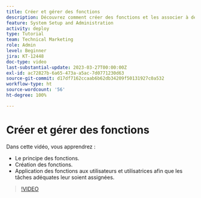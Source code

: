 ```yaml
---
title: Créer et gérer des fonctions
description: Découvrez comment créer des fonctions et les associer à des utilisateurs et utilisatrices pour effectuer de meilleures affectations.
feature: System Setup and Administration
activity: deploy
type: Tutorial
team: Technical Marketing
role: Admin
level: Beginner
jira: KT-12448
doc-type: video
last-substantial-update: 2023-03-27T00:00:00Z
exl-id: ac72827b-6a65-473a-a5ac-7d0771230d63
source-git-commit: d17df7162ccaab6b62db34209f50131927c0a532
workflow-type: ht
source-wordcount: '56'
ht-degree: 100%

---
```


# Créer et gérer des fonctions

Dans cette vidéo, vous apprendrez :

* Le principe des fonctions.
* Création des fonctions.
* Application des fonctions aux utilisateurs et utilisatrices afin que les tâches adéquates leur soient assignées.

>[!VIDEO](https://video.tv.adobe.com/v/3416966/?quality=12&learn=on&enablevpops)

